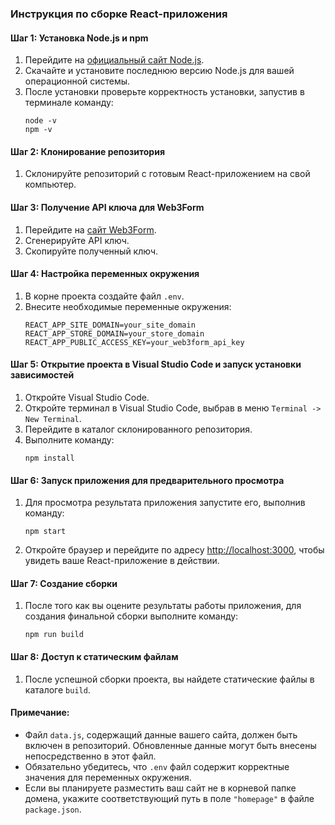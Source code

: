 ### Инструкция по сборке React-приложения

#### Шаг 1: Установка Node.js и npm

1. Перейдите на [официальный сайт Node.js](https://nodejs.org/).
2. Скачайте и установите последнюю версию Node.js для вашей операционной системы.
3. После установки проверьте корректность установки, запустив в терминале команду:
   ```
   node -v
   npm -v
   ```

#### Шаг 2: Клонирование репозитория

1. Склонируйте репозиторий с готовым React-приложением на свой компьютер.

#### Шаг 3: Получение API ключа для Web3Form

1. Перейдите на [сайт Web3Form](https://web3form.org/).
2. Сгенерируйте API ключ.
3. Скопируйте полученный ключ.

#### Шаг 4: Настройка переменных окружения

1. В корне проекта создайте файл `.env`.
2. Внесите необходимые переменные окружения:
   ```
   REACT_APP_SITE_DOMAIN=your_site_domain
   REACT_APP_STORE_DOMAIN=your_store_domain
   REACT_APP_PUBLIC_ACCESS_KEY=your_web3form_api_key
   ```

#### Шаг 5: Открытие проекта в Visual Studio Code и запуск установки зависимостей

1. Откройте Visual Studio Code.
2. Откройте терминал в Visual Studio Code, выбрав в меню `Terminal -> New Terminal`.
3. Перейдите в каталог склонированного репозитория.
4. Выполните команду:
   ```
   npm install
   ```

#### Шаг 6: Запуск приложения для предварительного просмотра

1. Для просмотра результата приложения запустите его, выполнив команду:
   ```
   npm start
   ```
2. Откройте браузер и перейдите по адресу [http://localhost:3000](http://localhost:3000), чтобы увидеть ваше React-приложение в действии.

#### Шаг 7: Создание сборки

1. После того как вы оцените результаты работы приложения, для создания финальной сборки выполните команду:
   ```
   npm run build
   ```

#### Шаг 8: Доступ к статическим файлам

1. После успешной сборки проекта, вы найдете статические файлы в каталоге `build`.

#### Примечание:

- Файл `data.js`, содержащий данные вашего сайта, должен быть включен в репозиторий. Обновленные данные могут быть внесены непосредственно в этот файл.
- Обязательно убедитесь, что `.env` файл содержит корректные значения для переменных окружения.
- Если вы планируете разместить ваш сайт не в корневой папке домена, укажите соответствующий путь в поле `"homepage"` в файле `package.json`.

